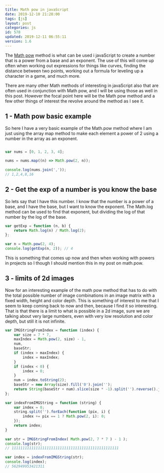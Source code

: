 ```yaml
---
title: Math pow in javaScript
date: 2019-12-10 21:28:00
tags: [js]
layout: post
categories: js
id: 578
updated: 2019-12-11 06:55:11
version: 1.6
---
```


The [Math pow](https://developer.mozilla.org/en-US/docs/Web/JavaScript/Reference/Global_Objects/Math/pow) method is what can be used i javaScript to create a number that is a power from a base and an exponent. The use of this will come up often when working out expressions for things like curves, finding the distance between two points, working out a formula for leveling up a character in a game, and much more.

There are many other Math methods of interesting in javaScript also that are often used in conjunction with Math pow, and I will be using those as well in this post. However the focal point here will be the Math pow method and a few other things of interest the revolve around the method as I see it.

<!-- more -->

## 1 - Math pow basic example

So here I have a very basic example of the Math.pow method where I am just using the array map method to make each element a power of 2 using a number in the array as an exponent.

```js

var nums = [0, 1, 2, 3, 4];
 
nums = nums.map((n) => Math.pow(2, n));
 
console.log(nums.join(','));
// 1,2,4,8,16
```

## 2 - Get the exp of a number is you know the base

So lets say that I have this number. I know that the number is a power of a base, and I have the base, but I want to know the exponent. The Math.log method can be used to find that exponent, but dividing the log of that number by the log of the base.

```js
var getExp = function (n, b) {
    return Math.log(n) / Math.log(2);
};
 
var n = Math.pow(2, 4);
console.log(getExp(n, 2)); // 4
```

This is something that comes up now and then when working with powers in projects so I though I should mention this in my post on math.pow.

## 3 - limits of 2d images

Now for an interesting example of the math pow method that has to do with the total possible number of image combinations in an image matrix with a fixed width, height and color depth. This is something of interest to me that I seem to keep coming back to now and then, because I find it so interesting. That is that there is a limit to what is possible in a 2d image, sure we are talking about very large numbers, even with very low resolution and color depth, but still it is not infinite.

```js
var IMGStringFromIndex = function (index) {
    var size = 7 * 7,
    maxIndex = Math.pow(2, size) - 1,
    num,
    baseStr;
    if (index > maxIndex) {
        index = maxIndex;
    }
    if (index < 0) {
        index = 0;
    }
    num = index.toString(2);
    baseStr = new Array(size).fill('0').join('');
    return String(baseStr + num).slice(size * -1).split('').reverse().join('');
};
 
var indexFromIMGString = function (string) {
    var index = 0;
    string.split('').forEach(function (pix, i) {
        index += pix == 1 ? Math.pow(2, i): 0;
    });
    return index;
}
 
var str = IMGStringFromIndex( Math.pow(2, 7 * 7 ) - 1 );
console.log(str);
// 1111111111111111111111111111111111111111111111111
 
var index = indexFromIMGString(str);
console.log(index);
// 562949953421311
```